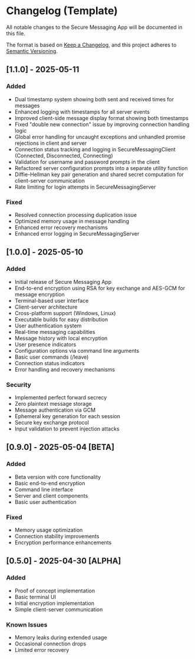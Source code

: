 # Changelog (Template)

All notable changes to the Secure Messaging App will be documented in this file.

The format is based on [Keep a Changelog](https://keepachangelog.com/en/1.0.0/),
and this project adheres to [Semantic Versioning](https://semver.org/spec/v2.0.0.html).

## [1.1.0] - 2025-05-11

### Added

- Dual timestamp system showing both sent and received times for messages
- Enhanced logging with timestamps for all server events
- Improved client-side message display format showing both timestamps
- Fixed "double new connection" issue by improving connection handling logic
- Global error handling for uncaught exceptions and unhandled promise rejections in client and server
- Connection status tracking and logging in SecureMessagingClient (Connected, Disconnected, Connecting)
- Validation for username and password prompts in the client
- Refactored server configuration prompts into a separate utility function
- Diffie-Hellman key pair generation and shared secret computation for client-server communication
- Rate limiting for login attempts in SecureMessagingServer

### Fixed

- Resolved connection processing duplication issue
- Optimized memory usage in message handling
- Enhanced error recovery mechanisms
- Enhanced error logging in SecureMessagingServer

## [1.0.0] - 2025-05-10

### Added

- Initial release of Secure Messaging App
- End-to-end encryption using RSA for key exchange and AES-GCM for message encryption
- Terminal-based user interface
- Client-server architecture
- Cross-platform support (Windows, Linux)
- Executable builds for easy distribution
- User authentication system
- Real-time messaging capabilities
- Message history with local encryption
- User presence indicators
- Configuration options via command line arguments
- Basic user commands (/leave)
- Connection status indicators
- Error handling and recovery mechanisms

### Security

- Implemented perfect forward secrecy
- Zero plaintext message storage
- Message authentication via GCM
- Ephemeral key generation for each session
- Secure key exchange protocol
- Input validation to prevent injection attacks

## [0.9.0] - 2025-05-04 [BETA]

### Added

- Beta version with core functionality
- Basic end-to-end encryption
- Command line interface
- Server and client components
- Basic user authentication

### Fixed

- Memory usage optimization
- Connection stability improvements
- Encryption performance enhancements

## [0.5.0] - 2025-04-30 [ALPHA]

### Added

- Proof of concept implementation
- Basic terminal UI
- Initial encryption implementation
- Simple client-server communication

### Known Issues

- Memory leaks during extended usage
- Occasional connection drops
- Limited error recovery
